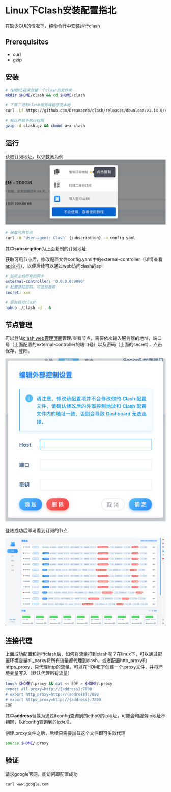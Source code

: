 # Linux下Clash安装配置指北

在缺少GUI的情况下，纯命令行中安装运行clash

## Prerequisites

- curl
- gzip

## 安装

```bash
# 在HOME目录创建一个clash的文件夹
mkdir $HOME/clash && cd $HOME/clash
```

```bash
# 下载二进制clash服务端程序至本地
curl -Lf https://github.com/Dreamacro/clash/releases/download/v1.14.0/clash-linux-amd64-v1.14.0.gz -o clash.gz
```

```bash
# 解压并赋予执行权限
gzip -d clash.gz && chmod u+x clash
```

## 运行

获取订阅地址，以少数派为例
![profile](./pic/clash-profile.png)

```bash
# 获取可用节点
curl -H 'User-agent: Clash' {subscription} -o config.yaml
```

其中**subscription**为上面复制的订阅地址

获取可用节点后，修改配置文件config.yaml中的external-controller（详情查看[api文档](https://clash.gitbook.io/doc/restful-api)），以便后续可以通过web访问clash的api

```yaml
# 监听主机所有的网卡
external-controller: '0.0.0.0:9090'
# 配置登陆密码，可选但推荐
secret: xxx
```

```bash
# 后台启动clash
nohup ./clash -d . &
```

## 节点管理

可以登陆[clash web管理页面](http://clash.razord.top/#/proxies)管理/查看节点，需要依次输入服务器的地址，端口号（上面配置的external-controller的端口号）以及密码（上面的secret），点击保存，登陆。

![web](./pic/clash-web.png)

登陆成功后即可看到订阅的节点

![node](./pic/clash-node.png)

## 连接代理

上面成功配置和运行clash后，如何将流量打到clash呢？在linux下，可以通过配置环境变量all_porxy将所有流量都代理到clash，或者配置http_proxy和https_proxy，只代理http的流量。可以在HOME下创建一个.proxy文件，并将环境变量写入（默认代理所有流量）

```bash
touch $HOME/.proxy && cat << EOF > $HOME/.proxy
export all_proxy=http://{address}:7890
# export http_proxy=http://{address}:7890
# export https_proxy=http://{address}:7890
EOF
```

其中**address**替换为通过ifconfig查询到的etho0的ip地址，可能会和服务ip地址不相同，以ifconfig查询到的ip为准。

创建.proxy文件之后，后续只需要加载这个文件即可生效代理

```bash
source $HOME/.proxy
```

## 验证

请求google官网，能访问即配置成功

```bash
curl www.google.com
```
